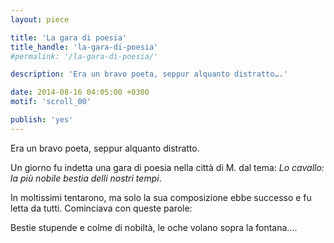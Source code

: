 ```yaml
---
layout: piece

title: 'La gara di poesia'
title_handle: 'la-gara-di-poesia'
#permalink: '/la-gara-di-poesia/'

description: 'Era un bravo poeta, seppur alquanto distratto….'

date: 2014-08-16 04:05:00 +0300
motif: 'scroll_00'

publish: 'yes'
---
```


Era un bravo poeta, seppur alquanto distratto.

Un giorno fu indetta una gara di poesia nella città di M. dal tema: *Lo cavallo: la più nobile bestia delli nostri tempi*.

In moltissimi tentarono, ma solo la sua composizione ebbe successo e fu letta da tutti. Cominciava con queste parole:

<div class="indent" markdown="1">
Bestie stupende e colme di nobiltà,  
le oche volano sopra la fontana….
</div>
